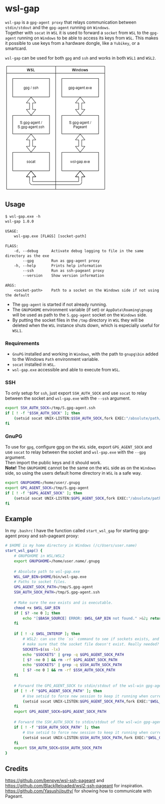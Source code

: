 # wsl-gap

`wsl-gap` is a `gpg-agent proxy` that relays communication between `stdin/stdout` 
and the `gpg-agent` running on `Windows`.  
Together with `socat` in `WSL` it is used to forward a `socket` from `WSL` 
to the `gpg-agent` running on `Windows` to be able to access its keys from `WSL`. 
This makes it possible to use keys from a hardware dongle, like a `Yubikey`, or
a smartcard.

`wsl-gap` can be used for both `gpg` and `ssh` and works in both `WSL1` and `WSL2`.

![Connection Diagram](./flowchart.png)

## Usage
```
$ wsl-gap.exe -h
wsl-gap 1.0.0

USAGE:
    wsl-gap.exe [FLAGS] [socket-path]

FLAGS:
    -d, --debug      Activate debug logging to file in the same directory as the exe
        --gpg        Run as gpg-agent proxy
    -h, --help       Prints help information
        --ssh        Run as ssh-pageant proxy
        --version    Show version information

ARGS:
    <socket-path>    Path to a socket on the Windows side if not using the default
```

* The `gpg-agent` is started if not already running.
* The `GNUPGHOME` environment variable (if set) or `AppData\Roaming\gnupg` will be
  used as path to the `S.gpg-agent` socket on the `Windows` side.
* By putting the socket files in the `/tmp` directory in `WSL` they will be deleted
  when the `WSL` instance shuts down, which is especially useful for `WSL1`.

### Requirements
* `GnuPG` installed and working in `Windows`, with the path to `gnupg\bin` added
  to the Windows `Path` environment variable.
* `socat` installed in `WSL`.
* `wsl-gap.exe` accessible and able to execute from `WSL`.

### SSH
To only setup for `ssh`, just export `SSH_AUTH_SOCK` and use `socat` to relay between
the socket and `wsl-gap.exe` with the `--ssh` argument.
```bash
export SSH_AUTH_SOCK=/tmp/S.gpg-agent.ssh
if [ ! -f "$SSH_AUTH_SOCK" ]; then
    (setsid socat UNIX-LISTEN:$SSH_AUTH_SOCK,fork EXEC:"/absolute/path/to/wsl-gap.exe --ssh" &) >/dev/null 2>&1
fi
```

### GnuPG
To use for `gpg`, configure gpg on the `WSL` side, export `GPG_AGENT_SOCK` and use 
`socat` to relay between the socket and `wsl-gap.exe` with the `--gpg` argument.  
Then import the public keys and it should work.  
**Note!** The `GNUPGHOME` cannot be the same on the `WSL` side as on the `Windows`
side, so using the users default home directory in `WSL` is a safe way.
```bash
export GNUPGHOME=/home/user/.gnupg
export GPG_AGENT_SOCK=/tmp/S.gpg-agent
if [ ! -f "$GPG_AGENT_SOCK" ]; then
    (setsid socat UNIX-LISTEN:$GPG_AGENT_SOCK,fork EXEC:"/absolute/path/to/wsl-gap.exe --gpg" &) >/dev/null 2>&1
fi
```

## Example
In my `.bashrc` I have the function called `start_wsl_gap` for starting gpg-agent proxy and ssh-pageant proxy:
```bash
# $HOME is my home directory in Windows (/c/Users/user.name)
start_wsl_gap() {
    # GNUPGHOME in WSL/WSL2
    export GNUPGHOME=/home/user.name/.gnupg

    # Absolute path to wsl-gap.exe
    WSL_GAP_BIN=$HOME/bin/wsl-gap.exe
    # Paths to socket files.
    GPG_AGENT_SOCK_PATH=/tmp/S.gpg-agent
    SSH_AUTH_SOCK_PATH=/tmp/S.gpg-agent.ssh

    # Make sure the exe exists and is executable.
    chmod +x $WSL_GAP_BIN
    if [ $? -ne 0 ]; then
        echo "[$BASH_SOURCE] ERROR: $WSL_GAP_BIN not found." >&2; return 1;
    fi

    if [ ! -z $WSL_INTEROP ]; then
        # WSL2: can use the `ss` command to see if sockets exists, and if not
        # make sure that the socket file doesn't exist. Really needed? Dunno...
        SOCKETS=$(ss -lx)
        echo "$SOCKETS" | grep -q $GPG_AGENT_SOCK_PATH
        [ $? -ne 0 ] && rm -rf $GPG_AGENT_SOCK_PATH
        echo "$SOCKETS" | grep -q $SSH_AUTH_SOCK_PATH
        [ $? -ne 0 ] && rm -rf $SSH_AUTH_SOCK_PATH
    fi

    # Forward the GPG_AGENT_SOCK to stdin/stdout of the wsl-win gpg-agent proxy
    if [ ! -f "$GPG_AGENT_SOCK_PATH" ]; then
        # Use setsid to force new session to keep it running when current terminal closes
        (setsid socat UNIX-LISTEN:$GPG_AGENT_SOCK_PATH,fork EXEC:"$WSL_GAP_BIN --gpg" &) >/dev/null 2>&1
    fi
    export GPG_AGENT_SOCK=$GPG_AGENT_SOCK_PATH

    # Forward the SSH_AUTH_SOCK to stdin/stdout of the wsl-win gpg-agent proxy
    if [ ! -f "$SSH_AUTH_SOCK_PATH" ]; then
        # Use setsid to force new session to keep it running when current terminal closes
        (setsid socat UNIX-LISTEN:$SSH_AUTH_SOCK_PATH,fork EXEC:"$WSL_GAP_BIN --ssh" &) >/dev/null 2>&1
    fi
    export SSH_AUTH_SOCK=$SSH_AUTH_SOCK_PATH
}
```

## Credits
https://github.com/benpye/wsl-ssh-pageant and https://github.com/BlackReloaded/wsl2-ssh-pageant for inspiration.  
https://github.com/Yasushi/putty/ for showing how to communicate with Pageant.
